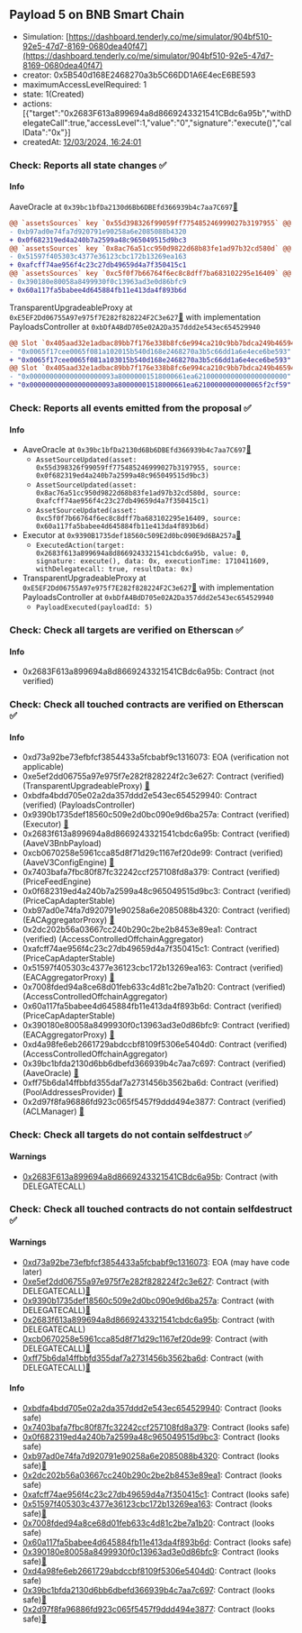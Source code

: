 ## Payload 5 on BNB Smart Chain

- Simulation: [https://dashboard.tenderly.co/me/simulator/904bf510-92e5-47d7-8169-0680dea40f47](https://dashboard.tenderly.co/me/simulator/904bf510-92e5-47d7-8169-0680dea40f47)
- creator: 0x5B540d168E2468270a3b5C66DD1A6E4ecE6BE593
- maximumAccessLevelRequired: 1
- state: 1(Created)
- actions: [{"target":"0x2683F613a899694a8d8669243321541CBdc6a95b","withDelegateCall":true,"accessLevel":1,"value":"0","signature":"execute()","callData":"0x"}]
- createdAt: [12/03/2024, 16:24:01](https://bscscan.com/tx/0x0319ad880803131a0d9a47341b5994770a2aab224774536468d878426d9b70a6)

### Check: Reports all state changes :white_check_mark:

#### Info


AaveOracle at `0x39bc1bfDa2130d6Bb6DBEfd366939b4c7aa7C697`[:ghost:](https://github.com/bgd-labs/aave-address-book "AaveV3BNB.ORACLE")
```diff
@@ `assetsSources` key `0x55d398326f99059ff775485246999027b3197955` @@
- 0xb97ad0e74fa7d920791e90258a6e2085088b4320
+ 0x0f682319ed4a240b7a2599a48c965049515d9bc3
@@ `assetsSources` key `0x8ac76a51cc950d9822d68b83fe1ad97b32cd580d` @@
- 0x51597f405303c4377e36123cbc172b13269ea163
+ 0xafcff74ae956f4c23c27db49659d4a7f350415c1
@@ `assetsSources` key `0xc5f0f7b66764f6ec8c8dff7ba683102295e16409` @@
- 0x390180e80058a8499930f0c13963ad3e0d86bfc9
+ 0x60a117fa5babee4d645884fb11e413da4f893b6d
```

TransparentUpgradeableProxy at `0xE5EF2Dd06755A97e975f7E282f828224F2C3e627`[:ghost:](https://github.com/bgd-labs/aave-address-book "GovernanceV3BNB.PAYLOADS_CONTROLLER") with implementation PayloadsController at `0xbDfA4BdD705e02A2Da357ddd2e543ec654529940`
```diff
@@ Slot `0x405aad32e1adbac89bb7f176e338b8fc6e994ca210c9bb7bdca249b465942250` @@
- "0x0065f17cee0065f081a102015b540d168e2468270a3b5c66dd1a6e4ece6be593"
+ "0x0065f17cee0065f081a103015b540d168e2468270a3b5c66dd1a6e4ece6be593"
@@ Slot `0x405aad32e1adbac89bb7f176e338b8fc6e994ca210c9bb7bdca249b465942251` @@
- "0x000000000000000000093a80000001518000661ea62100000000000000000000"
+ "0x000000000000000000093a80000001518000661ea62100000000000065f2cf59"
```


### Check: Reports all events emitted from the proposal :white_check_mark:

#### Info

- AaveOracle at `0x39bc1bfDa2130d6Bb6DBEfd366939b4c7aa7C697`[:ghost:](https://github.com/bgd-labs/aave-address-book "AaveV3BNB.ORACLE")
  - `AssetSourceUpdated(asset: 0x55d398326f99059ff775485246999027b3197955, source: 0x0f682319ed4a240b7a2599a48c965049515d9bc3)`
  - `AssetSourceUpdated(asset: 0x8ac76a51cc950d9822d68b83fe1ad97b32cd580d, source: 0xafcff74ae956f4c23c27db49659d4a7f350415c1)`
  - `AssetSourceUpdated(asset: 0xc5f0f7b66764f6ec8c8dff7ba683102295e16409, source: 0x60a117fa5babee4d645884fb11e413da4f893b6d)`
- Executor at `0x9390B1735def18560c509E2d0bc090E9d6BA257a`[:ghost:](https://github.com/bgd-labs/aave-address-book "AaveV3BNB.ACL_ADMIN, GovernanceV3BNB.EXECUTOR_LVL_1")
  - `ExecutedAction(target: 0x2683f613a899694a8d8669243321541cbdc6a95b, value: 0, signature: execute(), data: 0x, executionTime: 1710411609, withDelegatecall: true, resultData: 0x)`
- TransparentUpgradeableProxy at `0xE5EF2Dd06755A97e975f7E282f828224F2C3e627`[:ghost:](https://github.com/bgd-labs/aave-address-book "GovernanceV3BNB.PAYLOADS_CONTROLLER") with implementation PayloadsController at `0xbDfA4BdD705e02A2Da357ddd2e543ec654529940`
  - `PayloadExecuted(payloadId: 5)`

### Check: Check all targets are verified on Etherscan :white_check_mark:

#### Info

- 0x2683F613a899694a8d8669243321541CBdc6a95b: Contract (not verified) 

### Check: Check all touched contracts are verified on Etherscan :white_check_mark:

#### Info

- 0xd73a92be73efbfcf3854433a5fcbabf9c1316073: EOA (verification not applicable)
- 0xe5ef2dd06755a97e975f7e282f828224f2c3e627: Contract (verified) (TransparentUpgradeableProxy) [:ghost:](https://github.com/bgd-labs/aave-address-book "GovernanceV3BNB.PAYLOADS_CONTROLLER")
- 0xbdfa4bdd705e02a2da357ddd2e543ec654529940: Contract (verified) (PayloadsController) 
- 0x9390b1735def18560c509e2d0bc090e9d6ba257a: Contract (verified) (Executor) [:ghost:](https://github.com/bgd-labs/aave-address-book "AaveV3BNB.ACL_ADMIN, GovernanceV3BNB.EXECUTOR_LVL_1")
- 0x2683f613a899694a8d8669243321541cbdc6a95b: Contract (verified) (AaveV3BnbPayload) 
- 0xcb0670258e5961cca85d8f71d29c1167ef20de99: Contract (verified) (AaveV3ConfigEngine) [:ghost:](https://github.com/bgd-labs/aave-address-book "AaveV3BNB.CONFIG_ENGINE")
- 0x7403bafa7fbc80f87fc32242ccf257108fd8a379: Contract (verified) (PriceFeedEngine) 
- 0x0f682319ed4a240b7a2599a48c965049515d9bc3: Contract (verified) (PriceCapAdapterStable) 
- 0xb97ad0e74fa7d920791e90258a6e2085088b4320: Contract (verified) (EACAggregatorProxy) [:ghost:](https://github.com/bgd-labs/aave-address-book "AaveV3BNB.ASSETS.USDT.ORACLE")
- 0x2dc202b56a03667cc240b290c2be2b8453e89ea1: Contract (verified) (AccessControlledOffchainAggregator) 
- 0xafcff74ae956f4c23c27db49659d4a7f350415c1: Contract (verified) (PriceCapAdapterStable) 
- 0x51597f405303c4377e36123cbc172b13269ea163: Contract (verified) (EACAggregatorProxy) [:ghost:](https://github.com/bgd-labs/aave-address-book "AaveV3BNB.ASSETS.USDC.ORACLE")
- 0x7008fded94a8ce68d01feb633c4d81c2be7a1b20: Contract (verified) (AccessControlledOffchainAggregator) 
- 0x60a117fa5babee4d645884fb11e413da4f893b6d: Contract (verified) (PriceCapAdapterStable) 
- 0x390180e80058a8499930f0c13963ad3e0d86bfc9: Contract (verified) (EACAggregatorProxy) [:ghost:](https://github.com/bgd-labs/aave-address-book "AaveV3BNB.ASSETS.FDUSD.ORACLE")
- 0xd4a98fe6eb2661729abdccbf8109f5306e5404d0: Contract (verified) (AccessControlledOffchainAggregator) 
- 0x39bc1bfda2130d6bb6dbefd366939b4c7aa7c697: Contract (verified) (AaveOracle) [:ghost:](https://github.com/bgd-labs/aave-address-book "AaveV3BNB.ORACLE")
- 0xff75b6da14ffbbfd355daf7a2731456b3562ba6d: Contract (verified) (PoolAddressesProvider) [:ghost:](https://github.com/bgd-labs/aave-address-book "AaveV3BNB.POOL_ADDRESSES_PROVIDER")
- 0x2d97f8fa96886fd923c065f5457f9ddd494e3877: Contract (verified) (ACLManager) [:ghost:](https://github.com/bgd-labs/aave-address-book "AaveV3BNB.ACL_MANAGER")

### Check: Check all targets do not contain selfdestruct :white_check_mark:

#### Warnings

- [0x2683F613a899694a8d8669243321541CBdc6a95b](https://bscscan.com/address/0x2683F613a899694a8d8669243321541CBdc6a95b): Contract (with DELEGATECALL)

### Check: Check all touched contracts do not contain selfdestruct :white_check_mark:

#### Warnings

- [0xd73a92be73efbfcf3854433a5fcbabf9c1316073](https://bscscan.com/address/0xd73a92be73efbfcf3854433a5fcbabf9c1316073): EOA (may have code later)
- [0xe5ef2dd06755a97e975f7e282f828224f2c3e627](https://bscscan.com/address/0xe5ef2dd06755a97e975f7e282f828224f2c3e627): Contract (with DELEGATECALL)[:ghost:](https://github.com/bgd-labs/aave-address-book "GovernanceV3BNB.PAYLOADS_CONTROLLER")
- [0x9390b1735def18560c509e2d0bc090e9d6ba257a](https://bscscan.com/address/0x9390b1735def18560c509e2d0bc090e9d6ba257a): Contract (with DELEGATECALL)[:ghost:](https://github.com/bgd-labs/aave-address-book "AaveV3BNB.ACL_ADMIN, GovernanceV3BNB.EXECUTOR_LVL_1")
- [0x2683f613a899694a8d8669243321541cbdc6a95b](https://bscscan.com/address/0x2683f613a899694a8d8669243321541cbdc6a95b): Contract (with DELEGATECALL)
- [0xcb0670258e5961cca85d8f71d29c1167ef20de99](https://bscscan.com/address/0xcb0670258e5961cca85d8f71d29c1167ef20de99): Contract (with DELEGATECALL)[:ghost:](https://github.com/bgd-labs/aave-address-book "AaveV3BNB.CONFIG_ENGINE")
- [0xff75b6da14ffbbfd355daf7a2731456b3562ba6d](https://bscscan.com/address/0xff75b6da14ffbbfd355daf7a2731456b3562ba6d): Contract (with DELEGATECALL)[:ghost:](https://github.com/bgd-labs/aave-address-book "AaveV3BNB.POOL_ADDRESSES_PROVIDER")

#### Info

- [0xbdfa4bdd705e02a2da357ddd2e543ec654529940](https://bscscan.com/address/0xbdfa4bdd705e02a2da357ddd2e543ec654529940): Contract (looks safe)
- [0x7403bafa7fbc80f87fc32242ccf257108fd8a379](https://bscscan.com/address/0x7403bafa7fbc80f87fc32242ccf257108fd8a379): Contract (looks safe)
- [0x0f682319ed4a240b7a2599a48c965049515d9bc3](https://bscscan.com/address/0x0f682319ed4a240b7a2599a48c965049515d9bc3): Contract (looks safe)
- [0xb97ad0e74fa7d920791e90258a6e2085088b4320](https://bscscan.com/address/0xb97ad0e74fa7d920791e90258a6e2085088b4320): Contract (looks safe)[:ghost:](https://github.com/bgd-labs/aave-address-book "AaveV3BNB.ASSETS.USDT.ORACLE")
- [0x2dc202b56a03667cc240b290c2be2b8453e89ea1](https://bscscan.com/address/0x2dc202b56a03667cc240b290c2be2b8453e89ea1): Contract (looks safe)
- [0xafcff74ae956f4c23c27db49659d4a7f350415c1](https://bscscan.com/address/0xafcff74ae956f4c23c27db49659d4a7f350415c1): Contract (looks safe)
- [0x51597f405303c4377e36123cbc172b13269ea163](https://bscscan.com/address/0x51597f405303c4377e36123cbc172b13269ea163): Contract (looks safe)[:ghost:](https://github.com/bgd-labs/aave-address-book "AaveV3BNB.ASSETS.USDC.ORACLE")
- [0x7008fded94a8ce68d01feb633c4d81c2be7a1b20](https://bscscan.com/address/0x7008fded94a8ce68d01feb633c4d81c2be7a1b20): Contract (looks safe)
- [0x60a117fa5babee4d645884fb11e413da4f893b6d](https://bscscan.com/address/0x60a117fa5babee4d645884fb11e413da4f893b6d): Contract (looks safe)
- [0x390180e80058a8499930f0c13963ad3e0d86bfc9](https://bscscan.com/address/0x390180e80058a8499930f0c13963ad3e0d86bfc9): Contract (looks safe)[:ghost:](https://github.com/bgd-labs/aave-address-book "AaveV3BNB.ASSETS.FDUSD.ORACLE")
- [0xd4a98fe6eb2661729abdccbf8109f5306e5404d0](https://bscscan.com/address/0xd4a98fe6eb2661729abdccbf8109f5306e5404d0): Contract (looks safe)
- [0x39bc1bfda2130d6bb6dbefd366939b4c7aa7c697](https://bscscan.com/address/0x39bc1bfda2130d6bb6dbefd366939b4c7aa7c697): Contract (looks safe)[:ghost:](https://github.com/bgd-labs/aave-address-book "AaveV3BNB.ORACLE")
- [0x2d97f8fa96886fd923c065f5457f9ddd494e3877](https://bscscan.com/address/0x2d97f8fa96886fd923c065f5457f9ddd494e3877): Contract (looks safe)[:ghost:](https://github.com/bgd-labs/aave-address-book "AaveV3BNB.ACL_MANAGER")

